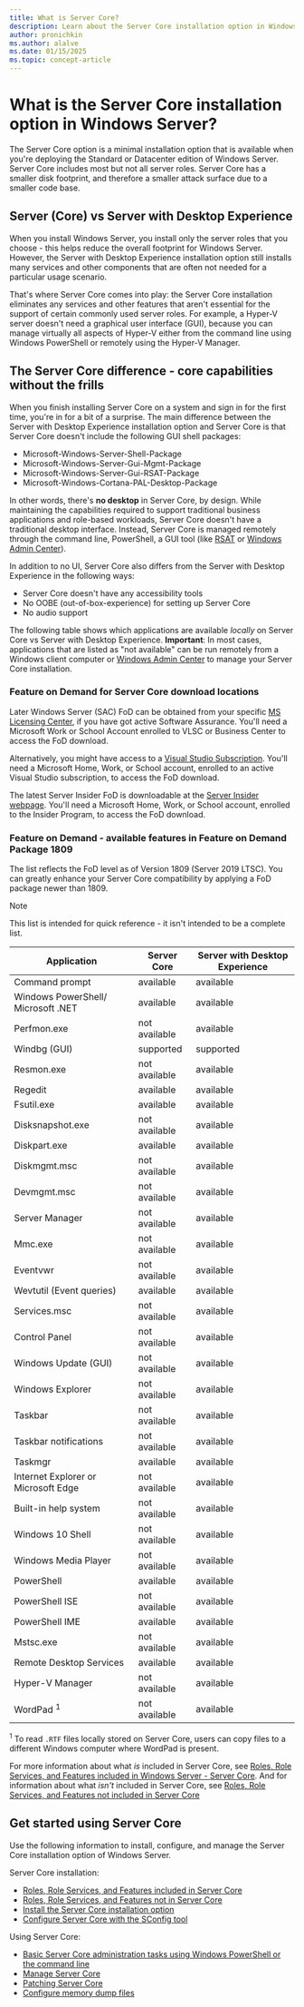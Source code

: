 ```yaml
---
title: What is Server Core?
description: Learn about the Server Core installation option in Windows Server
author: pronichkin
ms.author: alalve
ms.date: 01/15/2025
ms.topic: concept-article
---
```


# What is the Server Core installation option in Windows Server?

The Server Core option is a minimal installation option that is available when you're deploying the Standard or Datacenter edition of Windows Server. Server Core includes most but not all server roles. Server Core has a smaller disk footprint, and therefore a smaller attack surface due to a smaller code base.

## Server (Core) vs Server with Desktop Experience

When you install Windows Server, you install only the server roles that you choose - this helps reduce the overall footprint for Windows Server. However, the Server with Desktop Experience installation option still installs many services and other components that are often not needed for a particular usage scenario.

That's where Server Core comes into play: the Server Core installation eliminates any services and other features that aren't essential for the support of certain commonly used server roles. For example, a Hyper-V server doesn't need a graphical user interface (GUI), because you can manage virtually all aspects of Hyper-V either from the command line using Windows PowerShell or remotely using the Hyper-V Manager.

## The Server Core difference - core capabilities without the frills

When you finish installing Server Core on a system and sign in for the first time, you're in for a bit of a surprise. The main difference between the Server with Desktop Experience installation option and Server Core is that Server Core doesn't include the following GUI shell packages:

- Microsoft-Windows-Server-Shell-Package
- Microsoft-Windows-Server-Gui-Mgmt-Package
- Microsoft-Windows-Server-Gui-RSAT-Package
- Microsoft-Windows-Cortana-PAL-Desktop-Package

In other words, there's **no desktop** in Server Core, by design. While maintaining the capabilities required to support traditional business applications and role-based workloads, Server Core doesn't have a traditional desktop interface. Instead, Server Core is managed remotely through the command line, PowerShell, a GUI tool (like [RSAT](../../remote/remote-server-administration-tools.md) or [Windows Admin Center](../../manage/windows-admin-center/overview.md)).

In addition to no UI, Server Core also differs from the Server with Desktop Experience in the following ways:

- Server Core doesn't have any accessibility tools
- No OOBE (out-of-box-experience) for setting up Server Core
- No audio support

The following table shows which applications are available *locally* on Server Core vs Server with Desktop Experience. **Important**: In most cases, applications that are listed as "not available" can be run remotely from a Windows client computer or [Windows Admin Center](../../manage/windows-admin-center/overview.md) to manage your Server Core installation.

### Feature on Demand for Server Core download locations

Later Windows Server (SAC) FoD can be obtained from your specific [MS Licensing Center](https://businessaccount.microsoft.com/), if you have got active Software Assurance. You'll need a Microsoft Work or School Account enrolled to VLSC or Business Center to access the FoD download.

Alternatively, you might have access to a [Visual Studio Subscription](https://my.visualstudio.com/). You'll need a Microsoft Home, Work, or School account, enrolled to an active Visual Studio subscription, to access the FoD download.

The latest Server Insider FoD is downloadable at the [Server Insider webpage](https://www.microsoft.com/en-us/software-download/windowsinsiderpreviewserver). You'll need a Microsoft Home, Work, or School account, enrolled to the Insider Program, to access the FoD download.

### Feature on Demand - available features in Feature on Demand Package 1809

The list reflects the FoD level as of Version 1809 (Server 2019 LTSC). You can greatly enhance your Server Core compatibility by applying a FoD package newer than 1809.

> [!NOTE]
> This list is intended for quick reference - it isn't intended to be a complete list.

| Application                        | Server Core     | Server with Desktop Experience |
|------------------------------------|-----------------|--------------------------------|
| Command prompt                     | available       | available                      |
| Windows PowerShell/ Microsoft .NET | available       | available                      |
| Perfmon.exe                        | not available   | available                      |
| Windbg (GUI)                       | supported       | supported                      |
| Resmon.exe                         | not available   | available                      |
| Regedit                            | available       | available                      |
| Fsutil.exe                         | available       | available                      |
| Disksnapshot.exe                   | not available   | available                      |
| Diskpart.exe                       | available       | available                      |
| Diskmgmt.msc                       | not available   | available                      |
| Devmgmt.msc                        | not available   | available                      |
| Server Manager                     | not available   | available                      |
| Mmc.exe                            | not available   | available                      |
| Eventvwr                           | not available   | available                      |
| Wevtutil (Event queries)           | available       | available                      |
| Services.msc                       | not available   | available                      |
| Control Panel                      | not available   | available                      |
| Windows Update (GUI)               | not available   | available                      |
| Windows Explorer                   | not available   | available                      |
| Taskbar                            | not available   | available                      |
| Taskbar notifications              | not available   | available                      |
| Taskmgr                            | available       | available                      |
| Internet Explorer or Microsoft Edge| not available   | available                      |
| Built-in help system               | not available   | available                      |
| Windows 10 Shell                   | not available   | available                      |
| Windows Media Player               | not available   | available                      |
| PowerShell                         | available       | available                      |
| PowerShell ISE                     | not available   | available                      |
| PowerShell IME                     | available       | available                      |
| Mstsc.exe                          | not available   | available                      |
| Remote Desktop Services            | available       | available                      |
| Hyper-V Manager                    | not available   | available                      |
| WordPad <sup>1</sup>               | not available   | available                      |

<sup>1</sup> To read `.RTF` files locally stored on Server Core, users can copy files to a different Windows computer where WordPad is present.

For more information about what *is* included in Server Core, see [Roles, Role Services, and Features included in Windows Server - Server Core](server-core-roles-and-services.md). And for information about what *isn't* included in Server Core, see [Roles, Role Services, and Features not included in Server Core](server-core-removed-roles.md)

## Get started using Server Core

Use the following information to install, configure, and manage the Server Core installation option of Windows Server.

Server Core installation:

- [Roles, Role Services, and Features included in Server Core](server-core-roles-and-services.md)
- [Roles, Role Services, and Features not in Server Core](server-core-removed-roles.md)
- [Install the Server Core installation option](../../get-started/getting-started-with-server-core.md)
- [Configure Server Core with the SConfig tool](../../get-started/sconfig-on-ws2016.md)

Using Server Core:

- [Basic Server Core administration tasks using Windows PowerShell or the command line](server-core-administer.md)
- [Manage Server Core](server-core-manage.md)
- [Patching Server Core](server-core-servicing.md)
- [Configure memory dump files](server-core-memory-dump.md)
